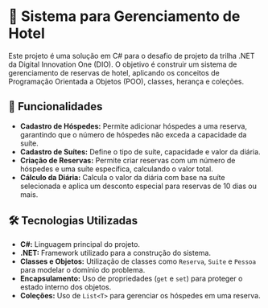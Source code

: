 # 🏨 Sistema para Gerenciamento de Hotel

Este projeto é uma solução em C# para o desafio de projeto da trilha .NET da Digital Innovation One (DIO). O objetivo é construir um sistema de gerenciamento de reservas de hotel, aplicando os conceitos de Programação Orientada a Objetos (POO), classes, herança e coleções.

## 🚀 Funcionalidades

- **Cadastro de Hóspedes:** Permite adicionar hóspedes a uma reserva, garantindo que o número de hóspedes não exceda a capacidade da suíte.
- **Cadastro de Suítes:** Define o tipo de suíte, capacidade e valor da diária.
- **Criação de Reservas:** Permite criar reservas com um número de hóspedes e uma suíte específica, calculando o valor total.
- **Cálculo da Diária:** Calcula o valor da diária com base na suíte selecionada e aplica um desconto especial para reservas de 10 dias ou mais.

## 🛠️ Tecnologias Utilizadas

- **C#:** Linguagem principal do projeto.
- **.NET:** Framework utilizado para a construção do sistema.
- **Classes e Objetos:** Utilização de classes como `Reserva`, `Suite` e `Pessoa` para modelar o domínio do problema.
- **Encapsulamento:** Uso de propriedades (`get` e `set`) para proteger o estado interno dos objetos.
- **Coleções:** Uso de `List<T>` para gerenciar os hóspedes em uma reserva.
